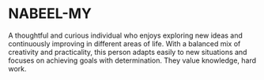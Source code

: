 # NABEEL-MY
A thoughtful and curious individual who enjoys exploring new ideas and continuously improving in different areas of life. With a balanced mix of creativity and practicality, this person adapts easily to new situations and focuses on achieving goals with determination. They value knowledge, hard work.
